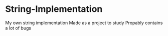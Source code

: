 # String-Implementation

My own string implementation
Made as a project to study
Propably contains a lot of bugs
